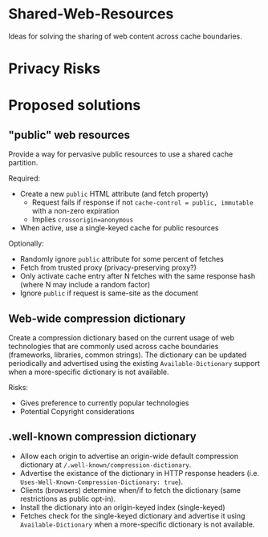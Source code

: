 # Shared-Web-Resources
Ideas for solving the sharing of web content across cache boundaries. 

# Privacy Risks

# Proposed solutions

## "public" web resources

Provide a way for pervasive public resources to use a shared cache partition.

Required:

* Create a new `public` HTML attribute (and fetch property)
    * Request fails if response if not `cache-control = public, immutable` with a non-zero expiration
    * Implies `crossorigin=anonymous`
* When active, use a single-keyed cache for public resources

Optionally:

* Randomly ignore `public` attribute for some percent of fetches
* Fetch from trusted proxy (privacy-preserving proxy?)
* Only activate cache entry after N fetches with the same response hash (where N may include a random factor)
* Ignore `public` if request is same-site as the document

## Web-wide compression dictionary

Create a compression dictionary based on the current usage of web technologies that are commonly used across cache boundaries (frameworks, libraries, common strings). The dictionary can be updated periodically and advertised using the existing `Available-Dictionary` support when a more-specific dictionary is not available.

Risks:
* Gives preference to currently popular technologies
* Potential Copyright considerations

## .well-known compression dictionary

* Allow each origin to advertise an origin-wide default compression dictionary at `/.well-known/compression-dictionary`. 
* Advertise the existance of the dictionary in HTTP response headers (i.e. `Uses-Well-Known-Compression-Dictionary: true`).
* Clients (browsers) determine when/if to fetch the dictionary (same restrictions as public opt-in).
* Install the dictionary into an origin-keyed index (single-keyed)
* Fetches check for the single-keyed dictionary and advertise it using `Available-Dictionary` when a more-specific dictionary is not available.